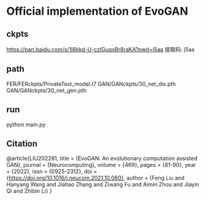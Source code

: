 # Official implementation of EvoGAN


## ckpts 
https://pan.baidu.com/s/1l8kkd-U-czIGuqxBr8raKA?pwd=j5aa 提取码: j5aa

## path
FER/FERckpts/PrivateTest_model.t7
GAN/GANckpts/30_net_dis.pth
GAN/GANckpts/30_net_gen.pth

## run
python main.py

## Citation

@article{LIU202281,
  title = {EvoGAN: An evolutionary computation assisted GAN},
  journal = {Neurocomputing},
  volume = {469},
  pages = {81-90},
  year = {2022},
  issn = {0925-2312},
  doi = {https://doi.org/10.1016/j.neucom.2021.10.060},
  author = {Feng Liu and Hanyang Wang and Jiahao Zhang and Ziwang Fu and Aimin Zhou and Jiayin Qi and Zhibin Li}
 }
